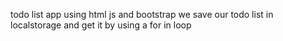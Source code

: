 todo list app using html js and bootstrap
we save our todo list in localstorage
and get it by using a for in loop 





